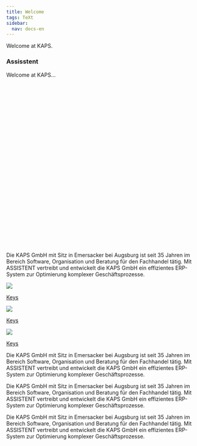 ```yaml
---
title: Welcome
tags: TeXt
sidebar:
  nav: docs-en 
---
```


Welcome at KAPS.

<div class="hero hero--dark" style='height: 500px; background-image: url("{{site.baseurl}}/assets/images/keyboard.jpg");'>
  <div class="hero__content">
    <h3>Assisstent</h3>
    <p>Welcome at KAPS...</p>
  </div>
</div>

Die KAPS GmbH mit Sitz in Emersacker bei Augsburg ist seit 35 Jahren im Bereich Software, Organisation und Beratung für den Fachhandel tätig.
Mit ASSISTENT vertreibt und entwickelt die KAPS GmbH ein effizientes ERP-System zur Optimierung komplexer Geschäftsprozesse.

<div class="grid">
<div class="grid grid--p-3">

<div class="cell cell--4">
<div class="card">
  <div class="card__image">
    <img class="image" src="{{site.baseurl}}/assets/images/keyboard.jpg"/>
    <div class="overlay overlay--bottom">
    <a href="https://google.com">
    <p>Keys</p>
    </a>
    </div>
  </div>
</div>
</div>

<div class="cell cell--4">
<div class="card">
  <div class="card__image">
    <img class="image" src="{{site.baseurl}}/assets/images/keyboard.jpg"/>
    <div class="overlay overlay--bottom">
    <a href="https://google.com">
    <p>Keys</p>
    </a>
    </div>
  </div>
</div>
</div>

<div class="cell cell--4">
<div class="card">
  <div class="card__image">
    <img class="image" src="{{site.baseurl}}/assets/images/keyboard.jpg"/>
    <div class="overlay overlay--bottom">
    <a href="https://google.com">
    <p>Keys</p>
    </a>
    </div>
  </div>
</div>
</div>

</div>
</div>

Die KAPS GmbH mit Sitz in Emersacker bei Augsburg ist seit 35 Jahren im Bereich Software, Organisation und Beratung für den Fachhandel tätig.
Mit ASSISTENT vertreibt und entwickelt die KAPS GmbH ein effizientes ERP-System zur Optimierung komplexer Geschäftsprozesse.

Die KAPS GmbH mit Sitz in Emersacker bei Augsburg ist seit 35 Jahren im Bereich Software, Organisation und Beratung für den Fachhandel tätig.
Mit ASSISTENT vertreibt und entwickelt die KAPS GmbH ein effizientes ERP-System zur Optimierung komplexer Geschäftsprozesse.

Die KAPS GmbH mit Sitz in Emersacker bei Augsburg ist seit 35 Jahren im Bereich Software, Organisation und Beratung für den Fachhandel tätig.
Mit ASSISTENT vertreibt und entwickelt die KAPS GmbH ein effizientes ERP-System zur Optimierung komplexer Geschäftsprozesse.
